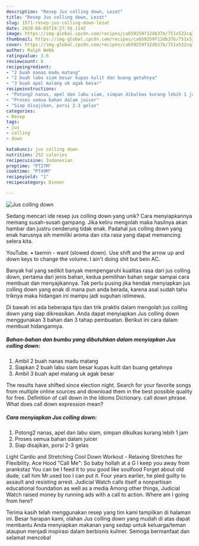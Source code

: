 ```yaml
---
description: "Resep Jus colling down, Lezat"
title: "Resep Jus colling down, Lezat"
slug: 1571-resep-jus-colling-down-lezat
date: 2020-08-05T19:27:56.114Z
image: https://img-global.cpcdn.com/recipes/cab59259f12db37b/751x532cq70/jus-colling-down-foto-resep-utama.jpg
thumbnail: https://img-global.cpcdn.com/recipes/cab59259f12db37b/751x532cq70/jus-colling-down-foto-resep-utama.jpg
cover: https://img-global.cpcdn.com/recipes/cab59259f12db37b/751x532cq70/jus-colling-down-foto-resep-utama.jpg
author: Ralph Webb
ratingvalue: 3.6
reviewcount: 8
recipeingredient:
- "2 buah nanas madu matang"
- "2 buah labu siam besar kupas kulit dan buang getahnya"
- "3 buah apel malang uk agak besar"
recipeinstructions:
- "Potong2 nanas, apel dan labu siam, simpan dikulkas kurang lebih 1 jam"
- "Proses semua bahan dalam juicer"
- "Siap disajikan, porsi 2-3 gelas"
categories:
- Resep
tags:
- jus
- colling
- down

katakunci: jus colling down 
nutrition: 252 calories
recipecuisine: Indonesian
preptime: "PT27M"
cooktime: "PT49M"
recipeyield: "1"
recipecategory: Dinner

---
```



![Jus colling down](https://img-global.cpcdn.com/recipes/cab59259f12db37b/751x532cq70/jus-colling-down-foto-resep-utama.jpg)

Sedang mencari ide resep jus colling down yang unik? Cara menyiapkannya memang susah-susah gampang. Jika keliru mengolah maka hasilnya akan hambar dan justru cenderung tidak enak. Padahal jus colling down yang enak harusnya sih memiliki aroma dan cita rasa yang dapat memancing selera kita.

YouTube. • taemin - want (slowed down). Use shift and the arrow up and down keys to change the volume. I ain&#39;t doing shit but bein AC.

Banyak hal yang sedikit banyak mempengaruhi kualitas rasa dari jus colling down, pertama dari jenis bahan, kedua pemilihan bahan segar sampai cara membuat dan menyajikannya. Tak perlu pusing jika hendak menyiapkan jus colling down yang enak di mana pun anda berada, karena asal sudah tahu triknya maka hidangan ini mampu jadi suguhan istimewa.


Di bawah ini ada beberapa tips dan trik praktis dalam mengolah jus colling down yang siap dikreasikan. Anda dapat menyiapkan Jus colling down menggunakan 3 bahan dan 3 tahap pembuatan. Berikut ini cara dalam membuat hidangannya.

<!--inarticleads1-->

##### Bahan-bahan dan bumbu yang dibutuhkan dalam menyiapkan Jus colling down:

1. Ambil 2 buah nanas madu matang
1. Siapkan 2 buah labu siam besar kupas kulit dan buang getahnya
1. Ambil 3 buah apel malang uk agak besar


The results have shifted since election night. Search for your favorite songs from multiple online sources and download them in the best possible quality for free. Definition of call down in the Idioms Dictionary. call down phrase. What does call down expression mean? 

<!--inarticleads2-->

##### Cara menyiapkan Jus colling down:

1. Potong2 nanas, apel dan labu siam, simpan dikulkas kurang lebih 1 jam
1. Proses semua bahan dalam juicer
1. Siap disajikan, porsi 2-3 gelas


Light Cardio and Stretching Cool Down Workout - Relaxing Stretches for Flexibility. Ace Hood &#34;Call Me&#34;: So baby hollah at a G I keep you away from prankstaz You can be I feed it to you good like soulfood Forget about old dude, call him Mr.used too I can put it. Four years earlier, he pled guilty to assault and resisting arrest. Judicial Watch calls itself a nonpartisan educational foundation as well as a media Among other things, Judicial Watch raised money by running ads with a call to action. Where am I going from here? 

Terima kasih telah menggunakan resep yang tim kami tampilkan di halaman ini. Besar harapan kami, olahan Jus colling down yang mudah di atas dapat membantu Anda menyiapkan makanan yang sedap untuk keluarga/teman ataupun menjadi inspirasi dalam berbisnis kuliner. Semoga bermanfaat dan selamat mencoba!
